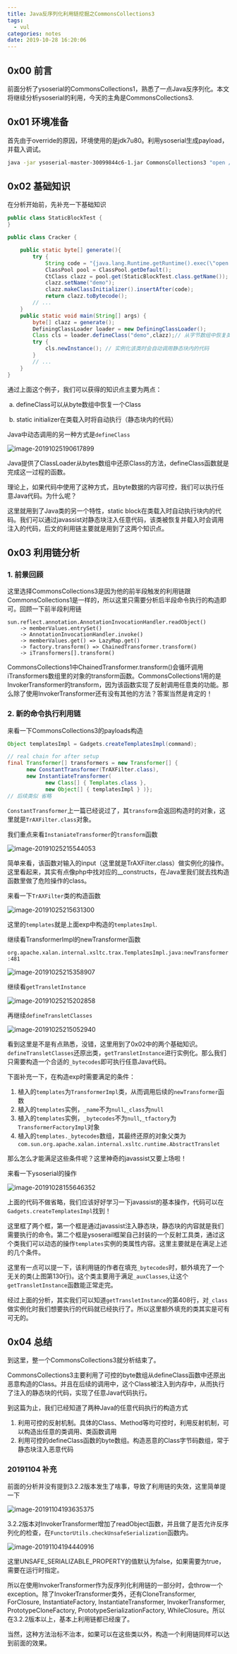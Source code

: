 ```yaml
---
title: Java反序列化利用链挖掘之CommonsCollections3
tags: 
  - vul
categories: notes
date: 2019-10-28 16:20:06
---
```


## 0x00 前言

前面分析了ysoserial的CommonsCollections1，熟悉了一点Java反序列化。本文将继续分析ysoserial的利用，今天的主角是CommonsCollections3.

<!-- more -->

## 0x01 环境准备

首先由于override的原因，环境使用的是jdk7u80。利用ysoserial生成payload，并载入调试。

```bash
java -jar ysoserial-master-30099844c6-1.jar CommonsCollections3 "open /System/Applications/Calculator.app" > commonscollections3.ser
```

## 0x02 基础知识

在分析开始前，先补充一下基础知识

```java
public class StaticBlockTest {
}
```

```java
public class Cracker {

    public static byte[] generate(){
        try {
            String code = "{java.lang.Runtime.getRuntime().exec(\"open /System/Applications/Calculator.app\");}";
            ClassPool pool = ClassPool.getDefault();
            CtClass clazz = pool.get(StaticBlockTest.class.getName());
            clazz.setName("demo");
            clazz.makeClassInitializer().insertAfter(code);
            return clazz.toBytecode();
        // ...
    }
    public static void main(String[] args) {
        byte[] clazz = generate();
        DefiningClassLoader loader = new DefiningClassLoader();
        Class cls = loader.defineClass("demo",clazz);// 从字节数组中恢复类
        try {
            cls.newInstance(); // 实例化该类时会自动调用静态块内的代码
        } 
      	// ...
    }
}
```

通过上面这个例子，我们可以获得的知识点主要为两点：

​		a. defineClass可以从byte数组中恢复一个Class

​       b. static initializer在类载入时将自动执行（静态块内的代码）

Java中动态调用的另一种方式是`defineClass`

![image-20191025190617899](/images/java-deserialized-commonscollections3-20191028/image-20191025190617899.png)

Java提供了ClassLoader从bytes数组中还原Class的方法，defineClass函数就是完成这一过程的函数。

理论上，如果代码中使用了这种方式，且byte数据的内容可控，我们可以执行任意Java代码。为什么呢？

这里就用到了Java类的另一个特性，static block在类载入时自动执行块内的代码。我们可以通过javassist对静态块注入任意代码，该类被恢复并载入时会调用注入的代码，后文的利用链主要就是用到了这两个知识点。

## 0x03 利用链分析

### 1. 前景回顾

这里选择CommonsCollections3是因为他的前半段触发的利用链跟CommonsCollections1是一样的，所以这里只需要分析后半段命令执行的构造即可。回顾一下前半段利用链

```
sun.reflect.annotation.AnnotationInvocationHandler.readObject()
	-> memberValues.entrySet()
	-> AnnotationInvocationHandler.invoke()
	-> memberValues.get() => LazyMap.get()
	-> factory.transform() => ChainedTransformer.transform()
	-> iTransformers[].transform()
```

CommonsCollections1中ChainedTransformer.transform()会循环调用iTransformers数组里的对象的transform函数。CommonsCollections1用的是InvokerTransformer的transform，因为该函数实现了反射调用任意类的功能。那么除了使用InvokerTransformer还有没有其他的方法？答案当然是肯定的！

### 2. 新的命令执行利用链

来看一下CommonsCollections3的payloads构造

```java
Object templatesImpl = Gadgets.createTemplatesImpl(command);

// real chain for after setup
final Transformer[] transformers = new Transformer[] {
      new ConstantTransformer(TrAXFilter.class),
      new InstantiateTransformer(
            new Class[] { Templates.class },
            new Object[] { templatesImpl } )};
// 后续类似 省略
```

`ConstantTransformer`上一篇已经说过了，其`transform`会返回构造时的对象，这里就是`TrAXFilter.class`对象。

我们重点来看`InstaniateTransformer`的`transform`函数

![image-20191025215544053](/images/java-deserialized-commonscollections3-20191028/image-20191025215544053.png)

简单来看，该函数对输入的input（这里就是TrAXFilter.class）做实例化的操作。这里看起来，其实有点像php中找对应的__constructs，在Java里我们就去找构造函数里做了危险操作的class。

来看一下`TrAXFilter`类的构造函数

![image-20191025215631300](/images/java-deserialized-commonscollections3-20191028/image-20191025215631300.png)

这里的`templates`就是上面exp中构造的`templatesImpl`.

继续看TransformerImpl的newTransformer函数

`org.apache.xalan.internal.xsltc.trax.TemplatesImpl.java:newTransformer:481`

![image-20191025215358907](/images/java-deserialized-commonscollections3-20191028/image-20191025215358907.png)

继续看`getTransletInstance`

![image-20191025215202858](/images/java-deserialized-commonscollections3-20191028/image-20191025215202858.png)

再继续`defineTransletClasses`

![image-20191025215052940](/images/java-deserialized-commonscollections3-20191028/image-20191025215052940.png)

看到这里是不是有点熟悉，没错，这里用到了0x02中的两个基础知识。`defineTransletClasses`还原出类，`getTransletInstance`进行实例化。那么我们只需要构造一个合适的`_bytecodes`即可执行任意Java代码。

下面补充一下，在构造exp时需要满足的条件：

1. 植入的`templates`为`TransformerImpl`类，从而调用后续的`newTransformer`函数
2. 植入的`templates`实例，`_name`不为`null`,`_class`为`null`
3. 植入的`templates`实例，`_bytecodes`不为`null`,`_tfactory`为`TransformerFactoryImpl`对象
4. 植入的`templates._bytecodes`数组，其最终还原的对象父类为`com.sun.org.apache.xalan.internal.xsltc.runtime.AbstractTranslet`

那么怎么才能满足这些条件呢？这里神奇的javassist又要上场啦！

来看一下ysoserial的操作

![image-20191028155646352](/images/java-deserialized-commonscollections3-20191028/image-20191028155646352.png)

上面的代码不做省略，我们应该好好学习一下javassist的基本操作，代码可以在`Gadgets.createTemplatesImpl`找到！

这里框了两个框，第一个框是通过javassist注入静态块，静态块的内容就是我们需要执行的命令。第二个框是ysoserail框架自己封装的一个反射工具类，通过这个类我们可以动态的操作`templates`实例的类属性内容。这里主要就是在满足上述的几个条件。

这里有一点可以提一下，该利用链的作者在填充`_bytecodes`时，额外填充了一个无关的类(上图第130行)。这个类主要用于满足`_auxClasses`,让这个`getTransletInstance`函数能正常走完。

经过上面的分析，其实我们可以知道`getTransletInstance`的第408行，对`_class`做实例化时我们想要执行的代码就已经执行了。所以这里额外填充的类其实是可有可无的。

## 0x04 总结

到这里，整一个CommonsCollections3就分析结束了。

CommonsCollections3主要利用了可控的byte数组从defineClass函数中还原出恶意构造的Class。并且在后续的调用中，这个Class被注入到内存中，从而执行了注入的静态块的代码，实现了任意Java代码执行。

到这篇为止，我们已经知道了两种Java的任意代码执行的构造方式

1. 利用可控的反射机制。具体的Class、Method等均可控时，利用反射机制，可以构造出任意的类调用、类函数调用
2. 利用可控的defineClass函数的byte数组。构造恶意的Class字节码数组，常于静态块注入恶意代码

### 20191104 补充

前面的分析并没有提到3.2.2版本发生了啥事，导致了利用链的失效，这里简单提一下

![image-20191104193635375](/images/study-java-deserialized-commonscollections3-3-20191028/image-20191104193635375.png)

3.2.2版本对InvokerTransformer增加了readObject函数，并且做了是否允许反序列化的检查，在`FunctorUtils.checkUnsafeSerialization`函数内。

![image-20191104194440916](/images/study-java-deserialized-commonscollections3-3-20191028/image-20191104194440916.png)

这里UNSAFE_SERIALIZABLE_PROPERTY的值默认为false，如果需要为true，需要在运行时指定。

所以在使用InvokerTransformer作为反序列化利用链的一部分时，会throw一个exception。除了InvokerTransformer类外，还有CloneTransformer, ForClosure, InstantiateFactory, InstantiateTransformer, InvokerTransformer, 
PrototypeCloneFactory, PrototypeSerializationFactory, WhileClosure。所以在3.2.2版本以上，基本上利用链都已经废了。

当然，这种方法治标不治本，如果可以在这些类以外，构造一个利用链同样可以达到前面的效果。